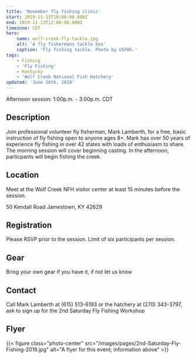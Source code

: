 ```yaml
---
title: 'November fly fishing clinic'
start: 2019-11-13T10:00:00.000Z
end: 2019-11-13T12:00:00.000Z
timezone: CDT
hero:
    name: wolf-creek-fly-tackle.jpg
    alt: 'A fly fishermans tackle box'
    caption: 'Fly fishing tackle. Photo by USFWS.'
tags:
    - Fishing
    - 'Fly Fishing'
    - Kentucky
    - 'Wolf Creek National Fish Hatchery'
updated: 'June 28th, 2019'
---
```


Afternoon session: 1:00p.m. - 3:00p.m. CDT

## Description

Join professional volunteer fly fisherman, Mark Lamberth, for a free, basic instruction of fly fishing open to anyone ages 8+. Mark has over 50 years of experience fly fishing in over 42 states with loads of enthusiasm to share. The morning session will cover beginning casting. In the afternoon, particpants will begin fishing the creek.

## Location

Meet at the Wolf Creek NFH visitor center at least 15 minutes before the session.

50 Kendall Road Jamestown, KY 42629

## Registration

Please RSVP prior to the session. Limit of six participants per session.

## Gear

Bring your own gear if you have it, if not let us know

## Contact

Call Mark Lamberth at (615) 513-6193 or the hatchery at (270) 343-3797, ask to sign up for the 2nd Saturday Fly Fishing Workshop

## Flyer

{{< figure class="photo-center" src="/images/pages/2nd-Saturday-Fly-Fishing-2019.jpg" alt="A flyer for this event; information above" >}}